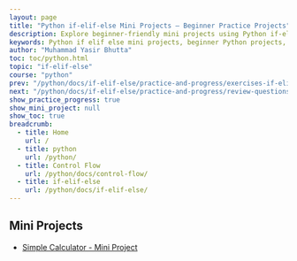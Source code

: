 ```yaml
---
layout: page
title: "Python if‑elif‑else Mini Projects – Beginner Practice Projects"
description: Explore beginner-friendly mini projects using Python if‑elif‑else statements. Apply conditional logic to real-world scenarios with hands-on coding challenges and practical examples.
keywords: Python if elif else mini projects, beginner Python projects, Python conditionals practice, if else coding projects, real-world Python logic examples, Python decision making projects, hands-on Python exercises
author: "Muhammad Yasir Bhutta"
toc: toc/python.html
topic: "if-elif-else"
course: "python"
prev: "/python/docs/if-elif-else/practice-and-progress/exercises-if-elif-else.html"
next: "/python/docs/if-elif-else/practice-and-progress/review-questions-if-elif-else.html"
show_practice_progress: true
show_mini_project: null
show_toc: true
breadcrumb:
  - title: Home
    url: /
  - title: python
    url: /python/
  - title: Control Flow
    url: /python/docs/control-flow/
  - title: if-elif-else
    url: /python/docs/if-elif-else/
---
```


## Mini Projects

- [Simple Calculator - Mini Project](../../../mini-projects/simple-calculator-python-mini-project.md)